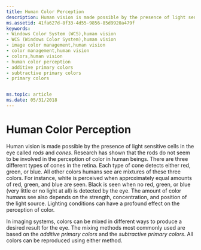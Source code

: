 ```yaml
---
title: Human Color Perception
description: Human vision is made possible by the presence of light sensitive cells in the eye called rods and cones.
ms.assetid: 41fa627d-8f33-4d55-9856-85d9920a479f
keywords:
- Windows Color System (WCS),human vision
- WCS (Windows Color System),human vision
- image color management,human vision
- color management,human vision
- colors,human vision
- human color perception
- additive primary colors
- subtractive primary colors
- primary colors


ms.topic: article
ms.date: 05/31/2018
---
```


# Human Color Perception

Human vision is made possible by the presence of light sensitive cells in the eye called *rods* and *cones*. Research has shown that the rods do not seem to be involved in the perception of color in human beings. There are three different types of cones in the retina. Each type of cone detects either red, green, or blue. All other colors humans see are mixtures of these three colors. For instance, white is perceived when approximately equal amounts of red, green, and blue are seen. Black is seen when no red, green, or blue (very little or no light at all) is detected by the eye. The amount of color humans see also depends on the strength, concentration, and position of the light source. Lighting conditions can have a profound effect on the perception of color.

In imaging systems, colors can be mixed in different ways to produce a desired result for the eye. The mixing methods most commonly used are based on the *additive primary colors* and the *subtractive primary colors*. All colors can be reproduced using either method.

 

 




